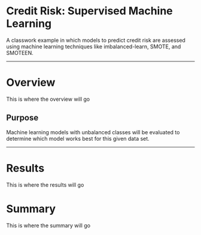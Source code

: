 # Credit Risk: Supervised Machine Learning
A classwork example in which models to predict credit risk are assessed using machine learning techniques like imbalanced-learn, SMOTE, and SMOTEEN. 

---
# Overview
This is where the overview will go

## Purpose
Machine learning models with unbalanced classes will be evaluated to determine which model works best for this given data set. 

---
# Results
This is where the results will go

# Summary
This is where the summary will go
